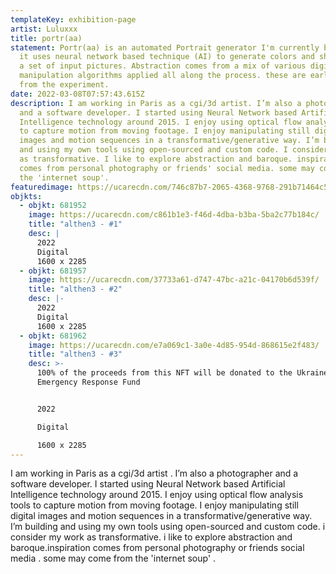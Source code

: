 ```yaml
---
templateKey: exhibition-page
artist: Luluxxx
title: portr(aa)
statement: Portr(aa) is an automated Portrait generator I'm currently building.
  it uses neural network based technique (AI) to generate colors and shapes from
  a set of input pictures. Abstraction comes from a mix of various digital image
  manipulation algorithms applied all along the process. these are early results
  from the experiment.
date: 2022-03-08T07:57:43.615Z
description: I am working in Paris as a cgi/3d artist. I’m also a photographer
  and a software developer. I started using Neural Network based Artificial
  Intelligence technology around 2015. I enjoy using optical flow analysis tools
  to capture motion from moving footage. I enjoy manipulating still digital
  images and motion sequences in a transformative/generative way. I’m building
  and using my own tools using open-sourced and custom code. I consider my work
  as transformative. I like to explore abstraction and baroque. inspiration
  comes from personal photography or friends' social media. some may come from
  the 'internet soup'.
featuredimage: https://ucarecdn.com/746c87b7-2065-4368-9768-291b71464c5f/
objkts:
  - objkt: 681952
    image: https://ucarecdn.com/c861b1e3-f46d-4dba-b3ba-5ba2c77b184c/
    title: "althen3 - #1"
    desc: |
      2022
      Digital
      1600 x 2285
  - objkt: 681957
    image: https://ucarecdn.com/37733a61-d747-47bc-a21c-04170b6d539f/
    title: "althen3 - #2"
    desc: |-
      2022
      Digital
      1600 x 2285
  - objkt: 681962
    image: https://ucarecdn.com/e7a069c1-3a0e-4d85-954d-868615e2f483/
    title: "althen3 - #3"
    desc: >-
      100% of the proceeds from this NFT will be donated to the Ukraine
      Emergency Response Fund


      2022

      Digital

      1600 x 2285
---
```

I am working in Paris as a cgi/3d artist . I’m also a photographer and a software developer. I started using Neural Network based Artificial Intelligence technology around 2015. I enjoy using optical flow analysis tools to capture motion from moving footage. I enjoy manipulating still digital images and motion sequences in a transformative/generative way. I’m building and using my own tools using open-sourced and custom code. i consider my work as transformative. i like to explore abstraction and baroque.inspiration comes from personal photography or friends social media . some may come from the 'internet soup' .